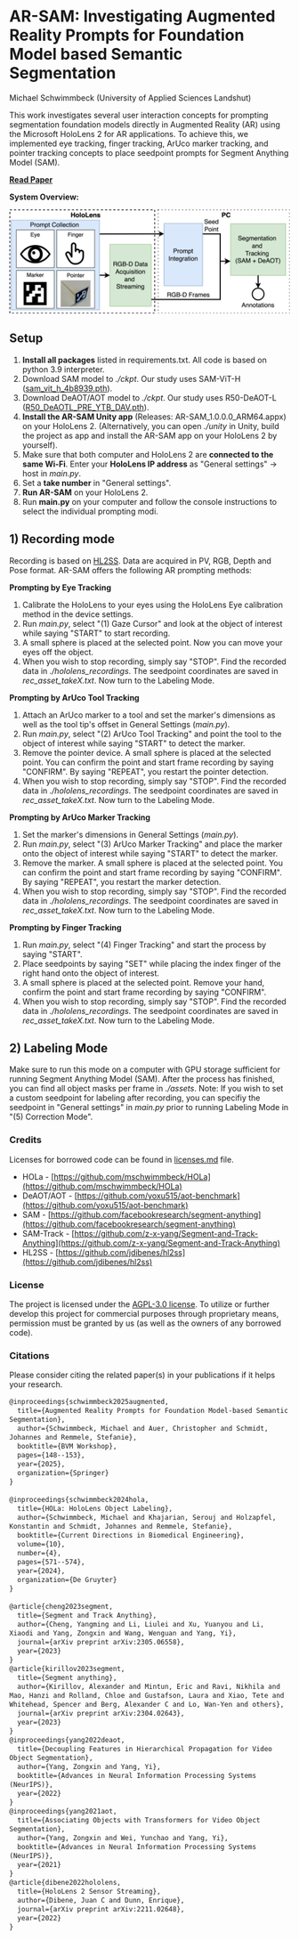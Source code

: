 # AR-SAM: Investigating Augmented Reality Prompts for Foundation Model based Semantic Segmentation
Michael Schwimmbeck (University of Applied Sciences Landshut)

This work investigates several user interaction concepts for prompting segmentation foundation models directly in Augmented Reality (AR) using the Microsoft HoloLens 2 for AR applications. 
To achieve this, we implemented eye tracking, finger tracking, ArUco marker tracking, and pointer tracking concepts to place seedpoint prompts for Segment Anything Model (SAM).

**[Read Paper](https://link.springer.com/chapter/10.1007/978-3-658-47422-5_31)**

**System Overview:**

![System overview](https://github.com/mschwimmbeck/AR-SAM/blob/main/media/System_Overview.png)

## Setup

1) **Install all packages** listed in requirements.txt. All code is based on python 3.9 interpreter.
2) Download SAM model to _./ckpt_. Our study uses SAM-ViT-H ([sam_vit_h_4b8939.pth](https://dl.fbaipublicfiles.com/segment_anything/sam_vit_h_4b8939.pth)).
3) Download DeAOT/AOT model to _./ckpt_. Our study uses R50-DeAOT-L ([R50_DeAOTL_PRE_YTB_DAV.pth](https://drive.google.com/file/d/1QoChMkTVxdYZ_eBlZhK2acq9KMQZccPJ/view)).
4) **Install the AR-SAM Unity app** (Releases: AR-SAM_1.0.0.0_ARM64.appx) on your HoloLens 2. (Alternatively, you can open _./unity_ in Unity, build the project as app and install the AR-SAM app on your HoloLens 2 by yourself).
5) Make sure that both computer and HoloLens 2 are **connected to the same Wi-Fi**. Enter your **HoloLens IP address** as "General settings" -> host in _main.py_.
6) Set a **take number** in "General settings".
7) **Run AR-SAM** on your HoloLens 2.
8) Run **main.py** on your computer and follow the console instructions to select the individual prompting modi.

## 1) Recording mode
Recording is based on [HL2SS](https://github.com/jdibenes/hl2ss). Data are acquired in PV, RGB, Depth and Pose format.
AR-SAM offers the following AR prompting methods:

**Prompting by Eye Tracking**
1) Calibrate the HoloLens to your eyes using the HoloLens Eye calibration method in the device settings.
2) Run _main.py_, select "(1) Gaze Cursor" and look at the object of interest while saying "START" to start recording.
3) A small sphere is placed at the selected point. Now you can move your eyes off the object. 
4) When you wish to stop recording, simply say "STOP". Find the recorded data in _./hololens_recordings_. The seedpoint coordinates are saved in _rec_asset_takeX.txt_. Now turn to the Labeling Mode.

**Prompting by ArUco Tool Tracking**
1) Attach an ArUco marker to a tool and set the marker's dimensions as well as the tool tip's offset in General Settings (_main.py_).
2) Run _main.py_, select "(2) ArUco Tool Tracking" and point the tool to the object of interest while saying "START" to detect the marker.
3) Remove the pointer device. A small sphere is placed at the selected point. You can confirm the point and start frame recording by saying "CONFIRM". By saying "REPEAT", you restart the pointer detection.
4) When you wish to stop recording, simply say "STOP". Find the recorded data in _./hololens_recordings_. The seedpoint coordinates are saved in _rec_asset_takeX.txt_. Now turn to the Labeling Mode.

**Prompting by ArUco Marker Tracking**
1) Set the marker's dimensions in General Settings (_main.py_).
2) Run _main.py_, select "(3) ArUco Marker Tracking" and place the marker onto the object of interest while saying "START" to detect the marker.
3) Remove the marker. A small sphere is placed at the selected point. You can confirm the point and start frame recording by saying "CONFIRM". By saying "REPEAT", you restart the marker detection.
4) When you wish to stop recording, simply say "STOP". Find the recorded data in _./hololens_recordings_. The seedpoint coordinates are saved in _rec_asset_takeX.txt_. Now turn to the Labeling Mode.

**Prompting by Finger Tracking**
1) Run _main.py_, select "(4) Finger Tracking" and start the process by saying "START".
2) Place seedpoints by saying "SET" while placing the index finger of the right hand onto the object of interest.
3) A small sphere is placed at the selected point. Remove your hand, confirm the point and start frame recording by saying "CONFIRM".
4) When you wish to stop recording, simply say "STOP". Find the recorded data in _./hololens_recordings_. The seedpoint coordinates are saved in _rec_asset_takeX.txt_. Now turn to the Labeling Mode.

## 2) Labeling Mode

Make sure to run this mode on a computer with GPU storage sufficient for running Segment Anything Model (SAM). 
After the process has finished, you can find all object masks per frame in _./assets_.
Note: If you wish to set a custom seedpoint for labeling after recording, you can specifiy the seedpoint in "General settings" in _main.py_ prior to running Labeling Mode in "(5) Correction Mode".

### Credits
Licenses for borrowed code can be found in [licenses.md](https://github.com/mschwimmbeck/AR-SAM/blob/main/licenses.md) file.

* HOLa - [https://github.com/mschwimmbeck/HOLa](https://github.com/mschwimmbeck/HOLa)
* DeAOT/AOT - [https://github.com/yoxu515/aot-benchmark](https://github.com/yoxu515/aot-benchmark)
* SAM - [https://github.com/facebookresearch/segment-anything](https://github.com/facebookresearch/segment-anything)
* SAM-Track - [https://github.com/z-x-yang/Segment-and-Track-Anything](https://github.com/z-x-yang/Segment-and-Track-Anything)
* HL2SS - [https://github.com/jdibenes/hl2ss](https://github.com/jdibenes/hl2ss)

### License
The project is licensed under the [AGPL-3.0 license](https://github.com/mschwimmbeck/AR-SAM/blob/main/LICENSE.txt). To utilize or further develop this project for commercial purposes through proprietary means, permission must be granted by us (as well as the owners of any borrowed code).

### Citations
Please consider citing the related paper(s) in your publications if it helps your research.
```
@inproceedings{schwimmbeck2025augmented,
  title={Augmented Reality Prompts for Foundation Model-based Semantic Segmentation},
  author={Schwimmbeck, Michael and Auer, Christopher and Schmidt, Johannes and Remmele, Stefanie},
  booktitle={BVM Workshop},
  pages={148--153},
  year={2025},
  organization={Springer}
}

@inproceedings{schwimmbeck2024hola,
  title={HOLa: HoloLens Object Labeling},
  author={Schwimmbeck, Michael and Khajarian, Serouj and Holzapfel, Konstantin and Schmidt, Johannes and Remmele, Stefanie},
  booktitle={Current Directions in Biomedical Engineering},
  volume={10},
  number={4},
  pages={571--574},
  year={2024},
  organization={De Gruyter}
}

@article{cheng2023segment,
  title={Segment and Track Anything},
  author={Cheng, Yangming and Li, Liulei and Xu, Yuanyou and Li, Xiaodi and Yang, Zongxin and Wang, Wenguan and Yang, Yi},
  journal={arXiv preprint arXiv:2305.06558},
  year={2023}
}
@article{kirillov2023segment,
  title={Segment anything},
  author={Kirillov, Alexander and Mintun, Eric and Ravi, Nikhila and Mao, Hanzi and Rolland, Chloe and Gustafson, Laura and Xiao, Tete and Whitehead, Spencer and Berg, Alexander C and Lo, Wan-Yen and others},
  journal={arXiv preprint arXiv:2304.02643},
  year={2023}
}
@inproceedings{yang2022deaot,
  title={Decoupling Features in Hierarchical Propagation for Video Object Segmentation},
  author={Yang, Zongxin and Yang, Yi},
  booktitle={Advances in Neural Information Processing Systems (NeurIPS)},
  year={2022}
}
@inproceedings{yang2021aot,
  title={Associating Objects with Transformers for Video Object Segmentation},
  author={Yang, Zongxin and Wei, Yunchao and Yang, Yi},
  booktitle={Advances in Neural Information Processing Systems (NeurIPS)},
  year={2021}
}
@article{dibene2022hololens,
  title={HoloLens 2 Sensor Streaming},
  author={Dibene, Juan C and Dunn, Enrique},
  journal={arXiv preprint arXiv:2211.02648},
  year={2022}
}
```
